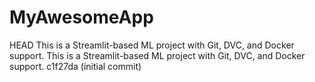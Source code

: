 # MyAwesomeApp

HEAD
This is a Streamlit-based ML project with Git, DVC, and Docker support.
This is a Streamlit-based ML project with Git, DVC, and Docker support.
c1f27da (initial commit)
